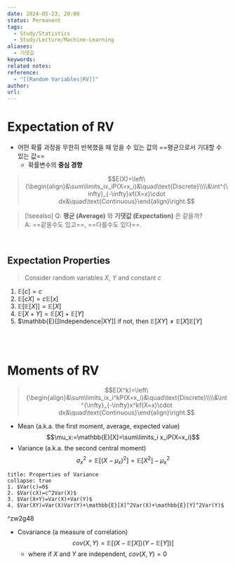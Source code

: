 ```yaml
---
date: 2024-05-23, 20:08
status: Permanent
tags:
  - Study/Statistics
  - Study/Lecture/Machine-Learning
aliases:
  - 기댓값
keywords: 
related notes: 
reference:
  - "[[Random Variables|RV]]"
author: 
url:
---
```

# Expectation of RV

- 어떤 확률 과정을 무한히 반복했을 때 얻을 수 있는 값의 ==평균으로서 기대할 수 있는 값==
	- 확률변수의 **중심 경향**

>$$E(X)=\left\{\begin{align}&\sum\limits_ix_iP(X=x_i)&\quad\text{Discrete}\\\\&\int^{\infty}_{-\infty}xf(X=x)\cdot dx&\quad\text{Continuous}\end{align}\right.$$

>[!seealso]
>Q: **평균 (Average)** 와 **기댓값 (Expectation)** 은 같을까?<br>
>A: ==같을수도 있고==, ==다를수도 있다==.

<br>

## Expectation Properties
>Consider random variables $X$, $Y$ and constant $c$

1. $\mathbb{E}[c]=c$
2. $\mathbb{E}[cX]=c \mathbb{E}[x]$
3. $\mathbb{E}[\mathbb{E}[X]]=\mathbb{E}[X]$
4. $\mathbb{E}[X+Y]=\mathbb{E}[X]+\mathbb{E}[Y]$
5. $\mathbb{E}[[Independence|XY]]
   if not, then $\mathbb{E}[XY]\ne \mathbb{E}[X]\mathbb{E}[Y]$

<br><br>

# Moments of RV
>$$E(X^k)=\left\{\begin{align}&\sum\limits_ix_i^kP(X=x_i)&\quad\text{Discrete}\\\\&\int^{\infty}_{-\infty}x^kf(X=x)\cdot dx&\quad\text{Continuous}\end{align}\right.$$

- Mean (a.k.a. the first moment, average, expected value)
$$\mu_x:=\mathbb{E}[X]=\sum\limits_i x_iP(X=x_i)$$
- Variance (a.k.a. the second central moment)
$$\sigma_x^2=\mathbb{E}\left[(X-\mu_x)^2\right]=\mathbb{E}\left[X^2\right]-\mu^2_x$$

```ad-tip
title: Properties of Variance
collapse: true
1. $Var(c)=0$
2. $Var(cX)=c^2Var(X)$
3. $Var(X+Y)=Var(X)+Var(Y)$
4. $Var(XY)=Var(X)Var(Y)+\mathbb{E}[X]^2Var(X)+\mathbb{E}[Y]^2Var(Y)$
```

^zw2g48
- Covariance (a measure of correlation)
  $$cov(X, Y)=\mathbb{E}[(X-\mathbb{E}[X])(Y-\mathbb{E}[Y])]$$
	- where if $X$ and $Y$ are independent, $cov(X, Y)=0$
